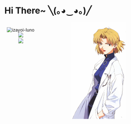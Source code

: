 <div align="center">
  <h1>Hi There~ ╲(｡◕‿◕｡)╱ </h1>
</div>

<img align='right' src="ritsuko.jpg" alt="ritusko" style="width: 35%; height: auto;">
<p align="center">
  <br/>
  <img src="http://counter.seku.su/cmoe?name=izayoi-luno&theme=moebooru" alt="izayoi-luno" width="400px"/>
  <br/>
  <img src="https://github-readme-stats.vercel.app/api?username=izayoi-luno&show_icons=true&count_private=true&icon_color=c8adf0&title_color=9b67af" width="400px"/>
  <br/>
  <img src="https://github-readme-stats.vercel.app/api/top-langs/?username=izayoi-luno&show_icons=true&count_private=true&layout=compact&icon_color=c8adf0&title_color=9b67af"/>
</p>

